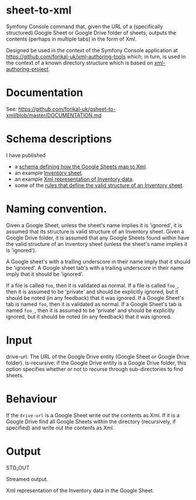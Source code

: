 # sheet-to-xml

Symfony Console command that, given the URL of a (specifically structured) Google Sheet or Google Drive folder of sheets, outputs the contents (perhaps in multiple tabs) in the form of Xml.

Designed be used in the context of the Symfony Console application at https://github.com/forikal-uk/xml-authoring-tools which, in turn, is used in the context of a known directory structure which is based on [xml-authoring-project](https://github.com/forikal-uk/xml-authoring-project).

# Documentation

See: https://github.com/forikal-uk/gsheet-to-xml/blob/master/DOCUMENTATION.md

# Schema descriptions

I have published

* a [schema defining how the Google Sheets map to Xml](https://docs.google.com/spreadsheets/d/1ooblH26ti5CyEJvJsLygXUJVnBvT1h6DUf67gCkrbZE/edit?usp=sharing).
* an example [Inventory sheet](https://docs.google.com/spreadsheets/d/1kU_R8RokoMy9qvJqxy72H58cS48EVs0zRJXcgTZ5YFI/edit?usp=sharing).
* an example [Xml representation of Inventory data](https://github.com/forikal-uk/xml-authoring-project/blob/master/src/Inventory/Inventory.xml).
* some of the [rules that define the valid structure of an Inventory sheet](https://github.com/john-arcus/GasInventoryValidator/blob/master/features/ValidateUploadedInventoryFiles.feature).

# Naming convention. 

Given a Google Sheet, unless the sheet's name implies it is 'ignored', it is assumed that its structure is valid structure of an Inventory sheet.
Given a Google Drive folder, it is assumed that any Google Sheets found within have the valid structure of an Inventory sheet (unless the sheet's name implies it is 'ignored').

A Google sheet's with a trailing underscore in their name imply that it should be 'ignored'. 
A Google sheet tab's with a trailing underscore in their name imply that it should be 'ignored'.

If a file is called `foo`, then it is validated as normal.
If a file is called `foo_`, then it is assumed to be 'private' and should be explicitly ignored, but it should be noted (in any feedback) that it was ignored.
If a Google Sheet's tab is named `foo`, then it is validated as normal.
If a Google Sheet's tab is named `foo_`, then it is assumed to be 'private' and should be explicitly ignored, but it should be noted  (in any feedback) that it was ignored.


# Input

drive-url: The URL of the Google Drive entity (Google Sheet or Google Drive folder).
is-recursive: if the Google Drive entity is a Google Drive folder, this option specifies whether or not to recurse through sub-directories to find sheets.


# Behaviour

If the `drive-url` is a Google Sheet write out the contents as Xml.
If it is a Google Drive find all Google Sheets within the directory (recursively, if specified) and write out the contents as Xml.

# Output

STD_OUT

Streamed output. 

Xml representation of the Inventory data in the Google Sheet.  


